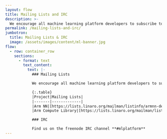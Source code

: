 ```yaml
---
layout: flow
title: Mailing Lists and IRC
description: >-
  We encourage all machine learning platform developers to subscribe to one of our mailing lists and joing the IRC channel on Freenode.
permalink: /mailing-lists-and-irc/
jumbotron:
  title: Mailing Lists & IRC
  image: /assets/images/content/ml-banner.jpg
flow:
  - row: container_row
    sections:
      - format: text
        text_content:
          text: |-
            ### Mailing Lists

            We encourage all machine learning platform developers to subscribe to one of our mailing lists:

            {:.table}
            |Project|Mailing Lists|
            |-------|-------------|
            |Arm NN|[https://lists.linaro.org/mailman/listinfo/armnn-dev](https://lists.linaro.org/mailman/listinfo/armnn-dev)|
            |Arm Compute Library|[https://lists.linaro.org/mailman/listinfo/acl-dev](https://lists.linaro.org/mailman/listinfo/acl-dev)|

            ### IRC 

            Find us on the freenode IRC channel **#mlplatform**
---
```

